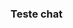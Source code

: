 <html>
<head></head>
<body>
<script type='text/javascript'>
	function initEmbeddedMessaging() {
		try {
			embeddedservice_bootstrap.settings.language = 'pt_BR'; // For example, enter 'en' or 'en-US'

			embeddedservice_bootstrap.init(
				'00Dbm0000084LF9',
				'Web_Chat',
				'https://valtech-26e-dev-ed.develop.my.site.com/ESWWebChat1723842704538',
				{
					scrt2URL: 'https://valtech-26e-dev-ed.develop.my.salesforce-scrt.com'
				}
			);
		} catch (err) {
			console.error('Error loading Embedded Messaging: ', err);
		}
	};
</script>
<script type='text/javascript' src='https://valtech-26e-dev-ed.develop.my.site.com/ESWWebChat1723842704538/assets/js/bootstrap.min.js' onload='initEmbeddedMessaging()'></script>


<h3>Teste chat</h3>
</body>
</html>
